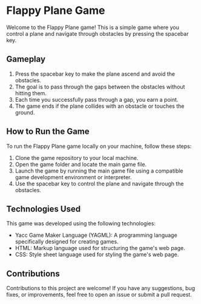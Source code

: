 # Flappy Plane Game

Welcome to the Flappy Plane game! This is a simple game where you control a plane and navigate through obstacles by pressing the spacebar key.

## Gameplay

1. Press the spacebar key to make the plane ascend and avoid the obstacles.
2. The goal is to pass through the gaps between the obstacles without hitting them.
3. Each time you successfully pass through a gap, you earn a point.
4. The game ends if the plane collides with an obstacle or touches the ground.

## How to Run the Game

To run the Flappy Plane game locally on your machine, follow these steps:

1. Clone the game repository to your local machine.
2. Open the game folder and locate the main game file.
3. Launch the game by running the main game file using a compatible game development environment or interpreter.
4. Use the spacebar key to control the plane and navigate through the obstacles.

## Technologies Used

This game was developed using the following technologies:

- Yacc Game Maker Language (YAGML): A programming language specifically designed for creating games.
- HTML: Markup language used for structuring the game's web page.
- CSS: Style sheet language used for styling the game's web page.

## Contributions

Contributions to this project are welcome! If you have any suggestions, bug fixes, or improvements, feel free to open an issue or submit a pull request.
